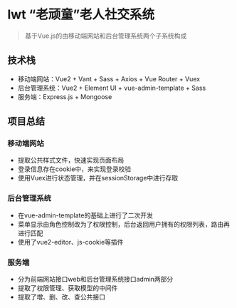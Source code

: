 # lwt “老顽童”老人社交系统
> 基于Vue.js的由移动端网站和后台管理系统两个子系统构成

## 技术栈
* 移动端网站：Vue2 + Vant + Sass + Axios + Vue Router + Vuex
* 后台管理系统：Vue2 + Element UI + vue-admin-template + Sass
* 服务端：Express.js + Mongoose

## 项目总结
### 移动端网站
* 提取公共样式文件，快速实现页面布局
* 登录信息存在cookie中，来实现登录校验
* 使用Vuex进行状态管理，并在sessionStorage中进行存取

### 后台管理系统
* 在vue-admin-template的基础上进行了二次开发
* 菜单显示由角色控制改为了权限控制，后台返回用户拥有的权限列表，路由再进行匹配
* 使用了vue2-editor、js-cookie等插件

### 服务端
* 分为前端网站接口web和后台管理系统接口admin两部分
* 提取了权限管理、获取模型的中间件
* 提取了增、删、改、查公共接口


